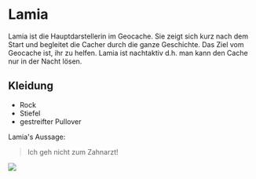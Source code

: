 # Lamia
Lamia ist die Hauptdarstellerin im Geocache. Sie zeigt sich kurz nach dem Start und begleitet die Cacher durch die ganze Geschichte. Das Ziel vom Geocache ist, ihr zu helfen. Lamia ist nachtaktiv d.h. man kann den Cache nur in der Nacht lösen.
## Kleidung
* Rock
* Stiefel
* gestreifter Pullover

Lamia's Aussage:
> Ich geh nicht zum Zahnarzt!

<img src="https://cdn.pixabay.com/photo/2020/06/14/09/27/seagull-5297122_960_720.jpg"/>